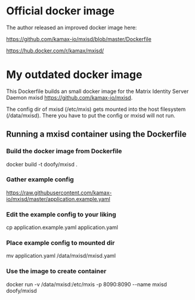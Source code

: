 # Official docker image
The author released an improved docker image here:

https://github.com/kamax-io/mxisd/blob/master/Dockerfile

https://hub.docker.com/r/kamax/mxisd/

# My outdated docker image
This Dockerfile builds an small docker image for the
Matrix Identity Server Daemon mxisd https://github.com/kamax-io/mxisd.

The config dir of mxisd (/etc/mxis) gets mounted into the host filesystem (/data/mxisd).
There you have to put the config or mxisd will not run.

## Running a mxisd container using the Dockerfile
### Build the docker image from Dockerfile
docker build -t doofy/mxisd .

### Gather example config
https://raw.githubusercontent.com/kamax-io/mxisd/master/application.example.yaml

### Edit the example config to your liking
cp application.example.yaml application.yaml

### Place example config to mounted dir
mv application.yaml /data/mxisd/mxisd.yaml

### Use the image to create container
docker run -v /data/mxisd:/etc/mxis -p 8090:8090 --name mxisd doofy/mxisd

